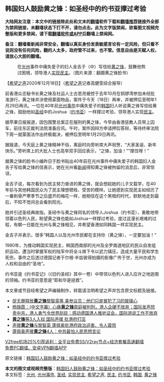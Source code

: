  <h2>韩国妇人鼓励黄之锋：如圣经中的约书亚撑过考验</h2> <p class="notice"><b>大陆网友注意：本文中的链接除此处和文末的<a href="https://github.com/bannedbook/fanqiang" >翻墙</a>软件下载和<a href="https://github.com/killgcd/justmysocks/blob/master/README.md">翻墙推荐</a>链接外全部为禁网链接，未翻墙状态下打不开，请勿点击。此为文字版禁闻，欲看图文视频完整版和更多禁闻，请下载<a href="https://github.com/bannedbook/fanqiang">翻墙软件或APP</a>后翻墙上禁闻网。</p><p>备注：翻墙看新闻非常安全，翻墙以真实身份发表敏感言论有一定风险，但只看不说则没有任何风险，翻的人太多，政府管不过来，也不管。信息自由是天赋人权，请放心大胆的翻墙。</b></p>  <div class="entry"> <figure><figcaption>在<a href="https://www.bannedbook.org/bnews/tag/%E5%85%89%E5%B7%9E/" class="st_tag internal_tag" rel="tag" title="标签 光州 下的日志">光州</a>事件中痛失爱子的妇人金吉子（中）写信给<a href="https://www.bannedbook.org/bnews/tag/%e9%bb%84%e4%b9%8b%e9%94%8b/" class="st_tag internal_tag" rel="tag" title="标签 黄之锋 下的日志">黄之锋</a>，鼓舞他熬过困境，领导港人<a href="https://www.bannedbook.org/bnews/tag/%e5%ae%9e%e7%8e%b0%e6%b0%91%e4%b8%bb/" class="st_tag internal_tag" rel="tag" title="标签 实现民主 下的日志">实现民主</a>。（图片来源：翻摄黄之锋脸书）</figcaption></figure> <p>【<span class='wp_keywordlink_affiliate'><a href="https://www.soundofhope.org" title="希望之声" target="_blank">希望之声</a></span>2020年12月18日】（<a href="https://www.bannedbook.org/bnews/tag/%e5%b8%8c%e6%9c%9b%e4%b9%8b%e5%a3%b0/" class="st_tag internal_tag" rel="tag" title="标签 希望之声 下的日志">希望之声</a>记者高健雯综合报导）</p> <p>前香港众志秘书长黄之锋及社运人士古思尧被控于去年10月在铜锣湾参加未经批准游行，黄之锋并涉使用蒙面物品，案件于今天（18日）再审，并被押后至明年1月29日再讯。一位在40年前<a href="https://www.bannedbook.org/bnews/tag/%E5%85%89%E5%B7%9E%E4%BA%8B%E4%BB%B6/" class="st_tag internal_tag" rel="tag" title="标签 光州事件 下的日志">光州事件</a>中痛失爱子的<a href="https://www.bannedbook.org/bnews/tag/%e9%9f%a9%e5%9b%bd/" class="st_tag internal_tag" rel="tag" title="标签 韩国 下的日志">韩国</a>妇人听说黄之锋写信给黄之锋，鼓励他如<a href="https://www.bannedbook.org/bnews/tag/%e5%9c%a3%e7%bb%8f/" class="st_tag internal_tag" rel="tag" title="标签 圣经 下的日志">圣经</a>中的Joshua（<a href="https://www.bannedbook.org/bnews/tag/%E7%BA%A6%E4%B9%A6%E4%BA%9A/" class="st_tag internal_tag" rel="tag" title="标签 约书亚 下的日志">约书亚</a>）一样撑过考验，领导港人实现<a href="https://www.bannedbook.org/bnews/tag/%e6%b0%91%e4%b8%bb/" class="st_tag internal_tag" rel="tag" title="标签 民主 下的日志">民主</a>。</p> <p>据苹果日报报道，因包围警总案正在服刑的黄之锋，今早由香港惩教人员带上囚车，前往东区裁判法院准备应讯。午时，案件因辩方申请押后答辩，等待终审法院下周一就蒙面法作出终极裁决，被押后至明年1月29日再讯。</p> <p>据报道，今天庭上黄之锋精神不俗，离庭时向旁听席大声祝贺，“大家圣诞、新年快乐。”旁听席上的大批人士也高举双手回应表示，“之锋，加油！”“撑住呀！”</p>  <p>据黄之锋的脸书小编昨日于脸书贴出40年前在光州事件中痛失爱子的韩国妇人金吉子写给黄之锋的信表示，她在光州看<span class='wp_keywordlink_affiliate'><a href="https://www.bannedbook.org/" title="新闻">新闻</a></span>得知黄之锋被拘留的消息后，非常惊讶。</p> <p>金吉子说，每次看到为民主努力奋进的黄之锋，就会想起她的儿子文载学，在40年前与其他韩国民众为了民主理想牺牲、受苦的模样。让她感到实现民主如经历了一番刺骨严寒季节之后盛开的梅花一样，她相信在这个黑暗的时代，默默地走到最后，不知不觉间总会看到阳光。</p> <p>她并引述圣经典故指，圣经中与黄之锋同名的领导人Joshua（约书亚），勇敢地带领着以色列人民，盼望黄之锋也能如Joshua一样撑过考验，度过这漫长艰难的过程，有朝一日能在光州与黄之锋相见，并希望香港如同韩国一样实现民主。</p> <p>金吉子并表示，很多“韩国人以及光州市民都在支持你（黄之锋），一定要加油！”</p>  <p></p> <p>1980年，为推动韩国实现民主，韩国西南部的光州及全罗南道地区的民众自发组织运动，遭当时掌握军权的陆军中将全斗焕下令以武力镇压，造成大量平民和学生死伤，事件之后透过德国记者于尔根·辛兹彼得拍摄的影像广传于世，光州亦成为人权和自由的“圣地”。</p> <p>约书亚是《约书亚记》（《旧约圣经》其中一卷）中带领以色列人进入应许之地迦南的领袖。约书亚的意思是“耶和华是拯救”。</p> <p>本文章或节目经希望之声编辑制作，转载请注明希望之声并包含原文标题及链接。</p>  <ul class='op-related-articles' title='相关阅读'> <li><a href='https://www.bannedbook.org/bnews/comments/20201212/1446350.html' target='_blank'>促无罪释放<b>黄之锋</b>黎智英等 美参议员：他们只是冒犯了习的玻璃心</a></li> <li><a href='https://www.bannedbook.org/bnews/bannedvideo/20201204/1442129.html' target='_blank'>杨锦霞：(中文字幕）心痛<b>黄之锋</b>周庭被判刑，港人企硬不放弃；国际发声怒责中共，港人勇气令世界刮目；感动德国港人推听证会，国际游说工作不放弃</a></li> <li><a href='https://www.bannedbook.org/bnews/bannedvideo/20201204/1441957.html' target='_blank'><b>黄之锋</b>等3人入狱 国际声援 批港府打压</a></li> <li><a href='https://www.bannedbook.org/bnews/cnnews/hknews/20201204/1441897.html' target='_blank'>声援<b>黄之锋</b>与黎智英 蓬佩奥批港府政治迫害、令人震惊</a></li> <li><a href='https://www.bannedbook.org/bnews/comments/20201204/1441892.html' target='_blank'>蓬佩奥声援<b>黄之锋</b>4人：中共最怕人民思想言论</a></li> </ul> <p class="texttj"> <a href="https://github.com/bannedbook/fanqiang/wiki/V2ray%E6%9C%BA%E5%9C%BA" target="_blank">V2free机场25%引荐返利：全平台免费SS/V2ray节点+经济套餐高速翻墙</a><br/> <a href="https://github.com/bannedbook/fanqiang/wiki/%E7%A6%81%E9%97%BB%E7%BD%91%E5%AE%89%E5%8D%93%E7%BF%BB%E5%A2%99%E6%96%B0%E9%97%BBAPP" target="_blank">免费PC翻墙、安卓VPN翻墙APP</a></p><p>原文链接：<a class="src_link"  href="https://www.soundofhope.org/post/454855" target="_blank">韩国妇人鼓励黄之锋：如圣经中的约书亚撑过考验</a></p><a name='sharetosocial'></a>       <div><b>本文的图文或视频完整版</b>：<a href='https://www.bannedbook.org/bnews/comments/20201218/1450396.html'>韩国妇人鼓励黄之锋：如圣经中的约书亚撑过考验</a></div>  </div><!--END ENTRY--> <div class="postfooter"> <div>本文标签：<a href="https://www.bannedbook.org/bnews/tag/%E5%85%89%E5%B7%9E/" rel="tag">光州</a>, <a href="https://www.bannedbook.org/bnews/tag/%E5%85%89%E5%B7%9E%E4%BA%8B%E4%BB%B6/" rel="tag">光州事件</a>, <a href="https://www.bannedbook.org/bnews/tag/%e5%9c%a3%e7%bb%8f/" rel="tag">圣经</a>, <a href="https://www.bannedbook.org/bnews/tag/%e5%ae%9e%e7%8e%b0%e6%b0%91%e4%b8%bb/" rel="tag">实现民主</a>, <a href="https://www.bannedbook.org/bnews/tag/%e5%b8%8c%e6%9c%9b%e4%b9%8b%e5%a3%b0/" rel="tag">希望之声</a>, <a href="https://www.bannedbook.org/bnews/tag/%e6%b0%91%e4%b8%bb/" rel="tag">民主</a>, <a href="https://www.bannedbook.org/bnews/tag/%E7%BA%A6%E4%B9%A6%E4%BA%9A/" rel="tag">约书亚</a>, <a href="https://www.bannedbook.org/bnews/tag/%e9%9f%a9%e5%9b%bd/" rel="tag">韩国</a>, <a href="https://www.bannedbook.org/bnews/tag/%e9%bb%84%e4%b9%8b%e9%94%8b/" rel="tag">黄之锋</a></div>  </div><!--END POSTFOOTER--> 